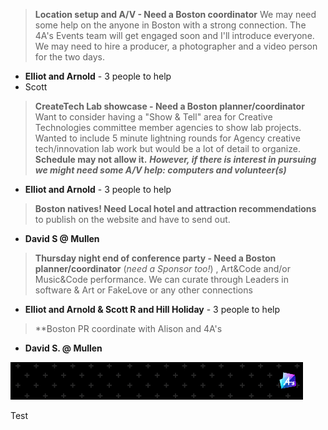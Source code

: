 

> **Location setup and A/V - Need a Boston coordinator** We may need some help on the anyone in Boston with a strong connection. The 4A's Events team will get engaged soon and I'll introduce everyone. We may need to hire a producer, a photographer and a video person for the two days.

* **Elliot and Arnold**  - 3 people to help
* Scott 


> **CreateTech Lab showcase - Need a Boston planner/coordinator** Want to consider having a "Show & Tell" area for Creative Technologies committee member agencies to show lab projects. Wanted to include 5 minute lightning rounds for Agency creative tech/innovation lab work but would be a lot of detail to organize. **Schedule may not allow it.** _**However, if there is interest in pursuing we might need some A/V help: computers and volunteer(s)**_

* **Elliot and Arnold**  - 3 people to help


> **Boston natives! Need Local hotel and attraction recommendations** to publish on the website and have to send out.

* **David S @ Mullen**


> **Thursday night end of conference party - Need a Boston planner/coordinator** (_need a Sponsor too!_) , Art&Code and/or Music&Code performance. We can curate through Leaders in software & Art or FakeLove or any other connections

* **Elliot and Arnold & Scott R and Hill Holiday**  - 3 people to help

> **Boston PR coordinate with Alison and 4A's

* **David S. @ Mullen**

![test image](imgs/4As-CreateTech-2014-468x60-1b6wx.gif)

Test








